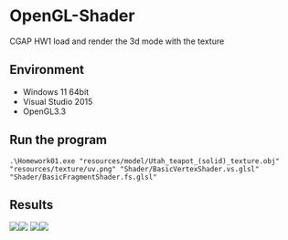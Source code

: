 # OpenGL-Shader
CGAP HW1 load and render the 3d mode with the texture
## Environment
- Windows 11 64bit
- Visual Studio 2015
- OpenGL3.3
## Run the program
```!
.\Homework01.exe "resources/model/Utah_teapot_(solid)_texture.obj" "resources/texture/uv.png" "Shader/BasicVertexShader.vs.glsl" "Shader/BasicFragmentShader.fs.glsl"
```
## Results
![](https://i.imgur.com/4Imec3p.png)![](https://i.imgur.com/iP905Y4.png)
![](https://i.imgur.com/pkfK2qd.png)![](https://i.imgur.com/PVC41nG.png)
